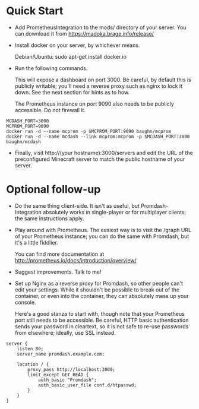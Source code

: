 # Quick Start

* Add PrometheusIntegration to the mods/ directory of your server.
  You can download it from https://madoka.brage.info/release/

* Install docker on your server, by whichever means.

  Debian/Ubuntu: sudo apt-get install docker.io

* Run the following commands.

  This will expose a dashboard on port 3000. Be careful, by default
  this is publicly writable; you'll need a reverse proxy such as nginx
  to lock it down. See the next section for hints as to how.

  The Prometheus instance on port 9090 also needs to be publicly
  accessible. Do not firewall it.

<!-- -->

    MCDASH_PORT=3000
    MCPROM_PORT=9090
    docker run -d --name mcprom -p $MCPROM_PORT:9090 baughn/mcprom
    docker run -d --name mcdash --link mcprom:mcprom -p $MCDASH_PORT:3000 baughn/mcdash

* Finally, visit http://(your hostname):3000/servers and edit the URL
  of the preconfigured Minecraft server to match the public hostname
  of your server.

# Optional follow-up

* Do the same thing client-side. It isn't as useful, but
  Promdash-Integration absolutely works in single-player or for
  multiplayer clients; the same instructions apply.

* Play around with Prometheus. The easiest way is to visit the /graph
  URL of your Prometheus instance; you can do the same with Promdash,
  but it's a little fiddlier.

  You can find more documentation at
  http://prometheus.io/docs/introduction/overview/

* Suggest improvements. Talk to me!

* Set up Nginx as a reverse proxy for Promdash, so other people can't
  edit your settings. While it shouldn't be possible to break out of
  the container, or even into the container, they can absolutely mess
  up your console.

  Here's a good stanza to start with, though note that your Prometheus
  port still needs to be accessible. Be careful, HTTP basic
  authentication sends your password in cleartext, so it is not safe
  to re-use passwords from elsewhere; ideally, use SSL instead.

<!-- -->

    server {
        listen 80;
        server_name promdash.example.com;

        location / {
            proxy_pass http://localhost:3000;
            limit_except GET HEAD {
                auth_basic "Promdash";
                auth_basic_user_file conf.d/htpasswd;
            }
        }
    }
